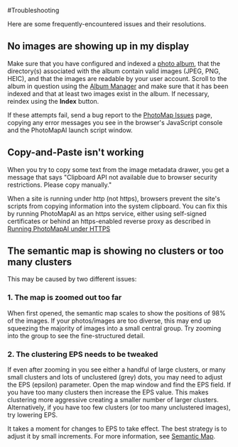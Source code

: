 #Troubleshooting

Here are some frequently-encountered issues and their resolutions.

## No images are showing up in my display

Make sure that you have configured and indexed a [photo album](user-guide/albums.md), that the directory(s) associated with the album contain valid images (JPEG, PNG, HEIC), and that the images are readable by your user account. Scroll to the album in question using the [Album Manager](user-guide/albums.md#managing-albums) and make sure that it has been indexed and that at least two images exist in the album. If necessary, reindex using the **Index** button.

If these attempts fail, send a bug report to the [PhotoMap Issues](https://github.com/lstein/PhotoMapAI/issues) page, copying any error messages you see in the browser's JavaScript console and the PhotoMapAI launch script window.

## Copy-and-Paste isn't working

When you try to copy some text from the image metadata drawer, you get a message that says "Clipboard API not available due to browser security restrictions. Please copy manually."

When a site is running under http (not https), browsers prevent the site's scripts from copying information into the system clipboard. You can fix this by running PhotoMapAI as an https service, either using self-signed certificates or behind an https-enabled reverse proxy as described in [Running PhotoMapAI under HTTPS](user-guide/configuration.md#running-photomapai-under-https)

## The semantic map is showing no clusters or too many clusters

This may be caused by two different issues:

### 1. The map is zoomed out too far

When first opened, the semantic map scales to show the positions of 98% of the images. If your photos/images are too diverse, this may end up squeezing the majority of images into a small central group. Try zooming into the group to see the fine-structured detail.

### 2. The clustering EPS needs to be tweaked

If even after zooming in you see either a handful of large clusters, or many small clusters and lots of unclustered (grey) dots, you may need to adjust the EPS (epsilon) parameter. Open the map window and find the EPS field. If you have too many clusters then increase the EPS value. This makes clustering more aggressive creating a smaller number of larger clusters. Alternatively, if you have too few clusters (or too many unclustered images), try lowering EPS.

It takes a moment for changes to EPS to take effect. The best strategy is to adjust it by small increments. For more information, see [Semantic Map](user-guide/semantic-map.md).